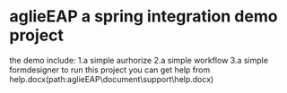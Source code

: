 aglieEAP  a spring integration demo project
========
the demo include:
1.a simple aurhorize
2.a simple workflow
3.a simple formdesigner
to run this project you can get help from help.docx(path:aglieEAP\document\support\help.docx)